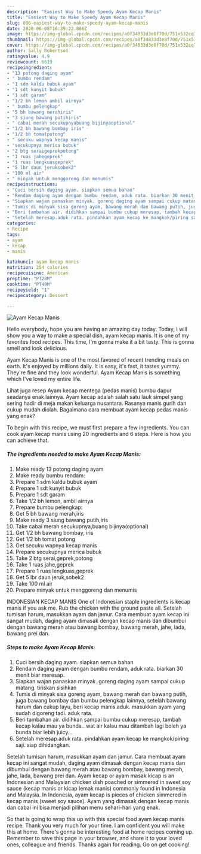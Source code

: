 ```yaml
---
description: "Easiest Way to Make Speedy Ayam Kecap Manis"
title: "Easiest Way to Make Speedy Ayam Kecap Manis"
slug: 896-easiest-way-to-make-speedy-ayam-kecap-manis
date: 2020-06-08T16:39:22.086Z
image: https://img-global.cpcdn.com/recipes/a0f34833d3e8f70d/751x532cq70/ayam-kecap-manis-foto-resep-utama.jpg
thumbnail: https://img-global.cpcdn.com/recipes/a0f34833d3e8f70d/751x532cq70/ayam-kecap-manis-foto-resep-utama.jpg
cover: https://img-global.cpcdn.com/recipes/a0f34833d3e8f70d/751x532cq70/ayam-kecap-manis-foto-resep-utama.jpg
author: Sally Robertson
ratingvalue: 4.9
reviewcount: 6619
recipeingredient:
- "13 potong daging ayam"
- " bumbu rendam"
- "1 sdm kaldu bubuk ayam"
- "1 sdt kunyit bubuk"
- "1 sdt garam"
- "1/2 bh lemon ambil airnya"
- " bumbu pelengkap"
- "5 bh bawang merahiris"
- "3 siung bawang putihiris"
- " cabai merah secukupnyabuang bijinyaoptional"
- "1/2 bh bawang bombay iris"
- "1/2 bh tomatpotong"
- " secuku wapnya kecap manis"
- "secukupnya merica bubuk"
- "2 btg seraigeprekpotong"
- "1 ruas jahegeprek"
- "1 ruas lengkuasgeprek"
- "5 lbr daun jeruksobek2"
- "100 ml air"
- " minyak untuk menggoreng dan menumis"
recipeinstructions:
- "Cuci bersih daging ayam. siapkan semua bahan"
- "Rendam daging ayam dengan bumbu rendam, aduk rata. biarkan 30 menit biar meresap."
- "Siapkan wajan panaskan minyak. goreng daging ayam sampai cukup matang. tiriskan sisihkan"
- "Tumis di minyak sisa goreng ayam, bawang merah dan bawang putih, juga bawang bombay dan bumbu pelengkap lainnya, setelah bawang harum dan cukup layu, beri kecap manis.aduk. masukkan ayam yang sudah digoreng tadi. aduk rata."
- "Beri tambahan air. didihkan sampai bumbu cukup meresap, tambah kecap kalau mau ya bunda.. wat air kalau mau ditambah lagi boleh ya bunda biar lebih juicy..."
- "Setelah meresap.aduk rata. pindahkan ayam kecap ke mangkok/piring saji. siap dihidangkan."
categories:
- Recipe
tags:
- ayam
- kecap
- manis

katakunci: ayam kecap manis 
nutrition: 254 calories
recipecuisine: American
preptime: "PT28M"
cooktime: "PT49M"
recipeyield: "1"
recipecategory: Dessert

---
```



![Ayam Kecap Manis](https://img-global.cpcdn.com/recipes/a0f34833d3e8f70d/751x532cq70/ayam-kecap-manis-foto-resep-utama.jpg)

Hello everybody, hope you are having an amazing day today. Today, I will show you a way to make a special dish, ayam kecap manis. It is one of my favorites food recipes. This time, I'm gonna make it a bit tasty. This is gonna smell and look delicious.

Ayam Kecap Manis is one of the most favored of recent trending meals on earth. It's enjoyed by millions daily. It is easy, it's fast, it tastes yummy. They're fine and they look wonderful. Ayam Kecap Manis is something which I've loved my entire life.

Lihat juga resep Ayam kecap mentega (pedas manis) bumbu dapur seadanya enak lainnya. Ayam kecap adalah salah satu lauk simpel yang sering hadir di meja makan keluarga nusantara. Rasanya manis gurih dan cukup mudah diolah. Bagaimana cara membuat ayam kecap pedas manis yang enak?


To begin with this recipe, we must first prepare a few ingredients. You can cook ayam kecap manis using 20 ingredients and 6 steps. Here is how you can achieve that.

<!--inarticleads1-->

##### The ingredients needed to make Ayam Kecap Manis:

1. Make ready 13 potong daging ayam
1. Make ready  bumbu rendam:
1. Prepare 1 sdm kaldu bubuk ayam
1. Prepare 1 sdt kunyit bubuk
1. Prepare 1 sdt garam
1. Take 1/2 bh lemon, ambil airnya
1. Prepare  bumbu pelengkap:
1. Get 5 bh bawang merah,iris
1. Make ready 3 siung bawang putih,iris
1. Take  cabai merah secukupnya,buang bijinya(optional)
1. Get 1/2 bh bawang bombay, iris
1. Get 1/2 bh tomat,potong
1. Get  secuku wapnya kecap manis
1. Prepare secukupnya merica bubuk
1. Take 2 btg serai,geprek,potong
1. Take 1 ruas jahe,geprek
1. Prepare 1 ruas lengkuas,geprek
1. Get 5 lbr daun jeruk,sobek2
1. Take 100 ml air
1. Prepare  minyak untuk menggoreng dan menumis


INDONESIAN KECAP MANIS One of Indonesian staple ingredients is kecap manis if you ask me. Rub the chicken with the ground paste all. Setelah tumisan harum, masukkan ayam dan jamur. Cara membuat ayam kecap ini sangat mudah, daging ayam dimasak dengan kecap manis dan dibumbui dengan bawang merah atau bawang bombay, bawang merah, jahe, lada, bawang prei dan. 

<!--inarticleads2-->

##### Steps to make Ayam Kecap Manis:

1. Cuci bersih daging ayam. siapkan semua bahan
1. Rendam daging ayam dengan bumbu rendam, aduk rata. biarkan 30 menit biar meresap.
1. Siapkan wajan panaskan minyak. goreng daging ayam sampai cukup matang. tiriskan sisihkan
1. Tumis di minyak sisa goreng ayam, bawang merah dan bawang putih, juga bawang bombay dan bumbu pelengkap lainnya, setelah bawang harum dan cukup layu, beri kecap manis.aduk. masukkan ayam yang sudah digoreng tadi. aduk rata.
1. Beri tambahan air. didihkan sampai bumbu cukup meresap, tambah kecap kalau mau ya bunda.. wat air kalau mau ditambah lagi boleh ya bunda biar lebih juicy...
1. Setelah meresap.aduk rata. pindahkan ayam kecap ke mangkok/piring saji. siap dihidangkan.


Setelah tumisan harum, masukkan ayam dan jamur. Cara membuat ayam kecap ini sangat mudah, daging ayam dimasak dengan kecap manis dan dibumbui dengan bawang merah atau bawang bombay, bawang merah, jahe, lada, bawang prei dan. Ayam kecap or ayam masak kicap is an Indonesian and Malaysian chicken dish poached or simmered in sweet soy sauce (kecap manis or kicap lemak manis) commonly found in Indonesia and Malaysia. In Indonesia, ayam kecap is pieces of chicken simmered in kecap manis (sweet soy sauce). Ayam yang dimasak dengan kecap manis dan cabai ini bisa menjadi pilihan menu sehari-hari yang enak. 

So that is going to wrap this up with this special food ayam kecap manis recipe. Thank you very much for your time. I am confident you will make this at home. There's gonna be interesting food at home recipes coming up. Remember to save this page in your browser, and share it to your loved ones, colleague and friends. Thanks again for reading. Go on get cooking!
